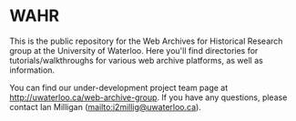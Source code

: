 # WAHR
This is the public repository for the Web Archives for Historical Research group at the University of Waterloo. Here you'll find directories for tutorials/walkthroughs for various web archive platforms, as well as information.

You can find our under-development project team page at <http://uwaterloo.ca/web-archive-group>. If you have any questions, please contact Ian Milligan (<mailto:i2millig@uwaterloo.ca>).
